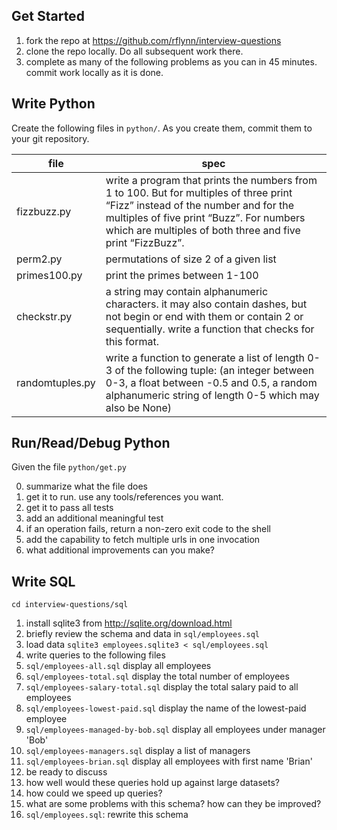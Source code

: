 
## Get Started

1. fork the repo at https://github.com/rflynn/interview-questions
2. clone the repo locally. Do all subsequent work there.
3. complete as many of the following problems as you can in 45 minutes. commit work locally as it is done.

## Write Python

Create the following files in `python/`. As you create them, commit them to your git repository.

file         | spec
-------------|--------------
fizzbuzz.py  | write a program that prints the numbers from 1 to 100. But for multiples of three print “Fizz” instead of the number and for the multiples of five print “Buzz”. For numbers which are multiples of both three and five print “FizzBuzz”.
perm2.py     | permutations of size 2 of a given list
primes100.py | print the primes between 1-100
checkstr.py  | a string may contain alphanumeric characters. it may also contain dashes, but not begin or end with them or contain 2 or sequentially. write a function that checks for this format.
randomtuples.py | write a function to generate a list of length 0-3 of the following tuple: (an integer between 0-3, a float between -0.5 and 0.5, a random alphanumeric string of length 0-5 which may also be None)

## Run/Read/Debug Python

Given the file `python/get.py`

0. summarize what the file does
1. get it to run. use any tools/references you want.
2. get it to pass all tests
3. add an additional meaningful test
4. if an operation fails, return a non-zero exit code to the shell
5. add the capability to fetch multiple urls in one invocation
6. what additional improvements can you make?

## Write SQL

`cd interview-questions/sql`

1. install sqlite3 from http://sqlite.org/download.html
2. briefly review the schema and data in `sql/employees.sql`
3. load data `sqlite3 employees.sqlite3 < sql/employees.sql`
4. write queries to the following files
 1. `sql/employees-all.sql` display all employees
 2. `sql/employees-total.sql` display the total number of employees
 3. `sql/employees-salary-total.sql` display the total salary paid to all employees
 4. `sql/employees-lowest-paid.sql` display the name of the lowest-paid employee
 5. `sql/employees-managed-by-bob.sql` display all employees under manager 'Bob'
 6. `sql/employees-managers.sql` display a list of managers
 7. `sql/employees-brian.sql` display all employees with first name 'Brian'
5. be ready to discuss
 1. how well would these queries hold up against large datasets?
 2. how could we speed up queries?
 3. what are some problems with this schema? how can they be improved?
6. `sql/employees.sql`: rewrite this schema

